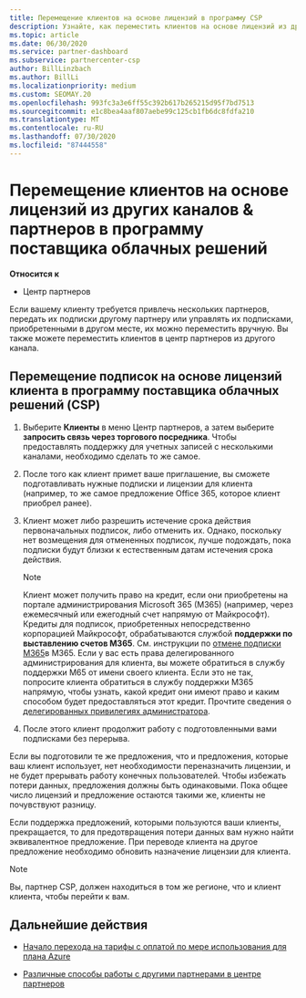 ```yaml
---
title: Перемещение клиентов на основе лицензий в программу CSP
description: Узнайте, как переместить клиентов на основе лицензий из других каналов или другого партнера в программу поставщика облачных решений (CSP) в центре партнеров.
ms.topic: article
ms.date: 06/30/2020
ms.service: partner-dashboard
ms.subservice: partnercenter-csp
author: BillLinzbach
ms.author: BillLi
ms.localizationpriority: medium
ms.custom: SEOMAY.20
ms.openlocfilehash: 993fc3a3e6ff55c392b617b265215d95f7bd7513
ms.sourcegitcommit: e1c8bea4aaf807aebe99c125cb1fb6dc8fdfa210
ms.translationtype: MT
ms.contentlocale: ru-RU
ms.lasthandoff: 07/30/2020
ms.locfileid: "87444558"
---
```

# <a name="move-license-based-customers-from-other-channels--partners-to-the-cloud-solution-provider-program"></a>Перемещение клиентов на основе лицензий из других каналов & партнеров в программу поставщика облачных решений

**Относится к**

- Центр партнеров

Если вашему клиенту требуется привлечь нескольких партнеров, передать их подписки другому партнеру или управлять их подписками, приобретенными в другом месте, их можно переместить вручную. Вы также можете переместить клиентов в центр партнеров из другого канала.

## <a name="move-your-customers-license-based-subscriptions-to-the-cloud-solution-provider-program-csp"></a>Перемещение подписок на основе лицензий клиента в программу поставщика облачных решений (CSP)

1. Выберите **Клиенты** в меню Центр партнеров, а затем выберите **запросить связь через торгового посредника**. Чтобы предоставлять поддержку для учетных записей с несколькими каналами, необходимо сделать то же самое.

2. После того как клиент примет ваше приглашение, вы сможете подготавливать нужные подписки и лицензии для клиента (например, то же самое предложение Office 365, которое клиент приобрел ранее).

3. Клиент может либо разрешить истечение срока действия первоначальных подписок, либо отменить их. Однако, поскольку нет возмещения для отмененных подписок, лучше подождать, пока подписки будут близки к естественным датам истечения срока действия.


   >[!NOTE]
   >Клиент может получить право на кредит, если они приобретены на портале администрирования Microsoft 365 (M365) (например, через ежемесячный или ежегодный счет напрямую от Майкрософт). Кредиты для подписок, приобретенных непосредственно корпорацией Майкрософт, обрабатываются службой **поддержки по выставлению счетов M365**. См. инструкции по [отмене подписки M365](https://docs.microsoft.com/microsoft-365/commerce/subscriptions/cancel-your-subscription)в M365. Если у вас есть права делегированного администрирования для клиента, вы можете обратиться в службу поддержки M65 от имени своего клиента. Если это не так, попросите клиента обратиться в службу поддержки M365 напрямую, чтобы узнать, какой кредит они имеют право и каким способом будет предоставляться этот кредит. Прочтите сведения о [делегированных привилегиях администратора](customers-revoke-admin-privileges.md).


4. После этого клиент продолжит работу с подготовленными вами подписками без перерыва.

Если вы подготовили те же предложения, что и предложения, которые ваш клиент использует, нет необходимости переназначить лицензии, и не будет прерывать работу конечных пользователей. Чтобы избежать потери данных, предложения должны быть одинаковыми. Пока общее число лицензий и предложение остаются такими же, клиенты не почувствуют разницу.

Если поддержка предложений, которыми пользуются ваши клиенты, прекращается, то для предотвращения потери данных вам нужно найти эквивалентное предложение. При переводе клиента на другое предложение необходимо обновить назначение лицензии для клиента.

>[!NOTE]
> Вы, партнер CSP, должен находиться в том же регионе, что и клиент клиента, чтобы перейти к вам.

## <a name="next-steps"></a>Дальнейшие действия

- [Начало перехода на тарифы с оплатой по мере использования для плана Azure](azure-plan-get-started.md)
 

- [Различные способы работы с другими партнерами в центре партнеров](work-with-other-partners.md)
